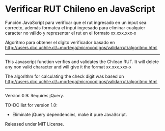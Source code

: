 Verificar RUT Chileno en JavaScript
================

Función JavaScript para verificar que el rut ingresado en un input sea correcto,
además formatea el input ingresado para eliminar cualquier caracter no válido y
representar el rut en el formato xx.xxx.xxx-x

Algoritmo para obtener el dígito verificador basado en
http://users.dcc.uchile.cl/~mortega/microcodigos/validarrut/algoritmo.html

-----------------

This Javascript function verifies and validates the Chilean RUT. It will delete
any non valid character and will give it the format xx.xxx.xxx-x

The algorithm for calculating the check digit was based on
http://users.dcc.uchile.cl/~mortega/microcodigos/validarrut/algoritmo.html

-----------------

Version 0.9: Requires jQuery.

TO-DO list for version 1.0:
- Eliminate jQuery dependencies, make it pure JavaScript.

Released under MIT License.
